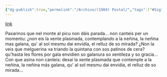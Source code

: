 ```yaml
---
{"dg-publish":true,"permalink":"/Archivo/(1904) Postal/","tags":["#Siglo_20","central","a1904","Pachín_de_Melás","escrito","Gijón","poema"]}
---
```


[link](https://cosescelebres.blogspot.com/2023/05/anu-1904-postal-de-pachin-de-melas.html)

Paxarinos que nel monte
al picu non dáis parada...
non canteis per un momentu:
¿non eis la xente plasmada,
contemplando a la neñina,
la neñina mas galana,
qu' al sol mesmu dai envidia,
el relluz de so mirada?
¿Non la veis que melguerina
va triando la quintana
con sos patinos de cera?
qu'hasta les flores por gala
envidien so galanura
so xentileza y so gracia...
Con que asina non canteis:
dexai la xente plasmada
que contemple a la neñina,
la neñina más galana,
qu' al sol mesmu dai envidia,
el relluz de so mirada...